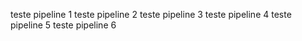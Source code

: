 teste pipeline 1
teste pipeline 2
teste pipeline 3
teste pipeline 4
teste pipeline 5
teste pipeline 6